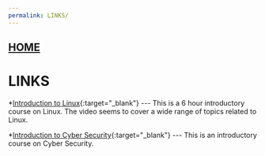 ```yaml
---
permalink: LINKS/
---
```


## [HOME](../)

# LINKS

*[Introduction to Linux](https://www.youtube.com/watch?v=sWbUDq4S6Y8){:target="_blank"} ---
This is a 6 hour introductory course on Linux. The video seems to cover a wide range of topics related to Linux.

*[Introduction to Cyber Security](https://www.youtube.com/watch?v=z5nc9MDbvkw){:target="_blank"} ---
This is an introductory course on Cyber Security.
